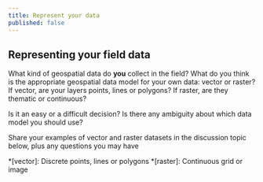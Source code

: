 ```yaml
---
title: Represent your data
published: false
---
```


## Representing your field data

What kind of geospatial data do **you** collect in the field?  What do you think is the appropriate geospatial data model for your own data: vector or raster?  If vector, are your layers points, lines or polygons?  If raster, are they thematic or continuous?

Is it an easy or a difficult decision?  Is there any ambiguity about which data model you should use?

Share your examples of vector and raster datasets in the discussion topic below, plus any questions you may have

<div id='discourse-comments'></div>

<script type="text/javascript">
  window.DiscourseEmbed = { discourseUrl: 'https://community.verdantlearn.org/', topicId: 491 };

  (function() {
    var d = document.createElement('script'); d.type = 'text/javascript'; d.async = true;
    d.src = window.DiscourseEmbed.discourseUrl + 'javascripts/embed.js';
    (document.getElementsByTagName('head')[0] || document.getElementsByTagName('body')[0]).appendChild(d);
  })();
</script>

*[vector]: Discrete points, lines or polygons
*[raster]: Continuous grid or image